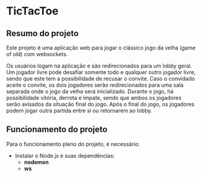 # TicTacToe

## Resumo do projeto

Este projeto é uma aplicação web para jogar o clássico jogo da velha (game of old) com websockets.

Os usuários logam na aplicação e são redirecionados para um lobby geral. Um jogador livre pode desafiar somente todo e qualquer outro jogador livre, sendo que este tem a possibilidade de recusar o convite. Caso o convidado aceite o convite, os dois jogadores serão redirecionados para uma sala separada onde o jogo da velha será inicializado. Durante o jogo, há possibilidade vitória, derrota e impate, sendo que ambos os jogadores serão avisados da situação final do jogo. Após o final do jogo, os jogadores podem jogar outra partida entre si ou retornarem ao lobby. 

## Funcionamento do projeto

Para o funcionamento pleno do projeto, é necessário:

<ul>
<li> Instalar o Node.js e suas dependências: <ul>
  <li> <b>nodemon</b></li>
  <li> <b>ws</b></li>
 </ul> </li>

